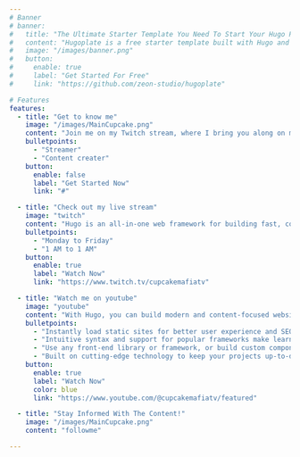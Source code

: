 ```yaml
---
# Banner
# banner:
#   title: "The Ultimate Starter Template You Need To Start Your Hugo Project"
#   content: "Hugoplate is a free starter template built with Hugo and TailwindCSS, providing everything you need to jumpstart your Hugo project and save valuable time."
#   image: "/images/banner.png"
#   button:
#     enable: true
#     label: "Get Started For Free"
#     link: "https://github.com/zeon-studio/hugoplate"

# Features
features:
  - title: "Get to know me"
    image: "/images/MainCupcake.png"
    content: "Join me on my Twitch stream, where I bring you along on my gaming adventures! From epic wins to hilarious fails, we'll create unforgettable memories together."
    bulletpoints:
      - "Streamer"
      - "Content creater"
    button:
      enable: false
      label: "Get Started Now"
      link: "#"

  - title: "Check out my live stream"
    image: "twitch"
    content: "Hugo is an all-in-one web framework for building fast, content-focused websites. It offers a range of exciting features for developers and website creators. Some of the key features are:"
    bulletpoints:
      - "Monday to Friday"
      - "1 AM to 1 AM"
    button:
      enable: true
      label: "Watch Now"
      link: "https://www.twitch.tv/cupcakemafiatv"

  - title: "Watch me on youtube"
    image: "youtube"
    content: "With Hugo, you can build modern and content-focused websites without sacrificing performance or ease of use."
    bulletpoints:
      - "Instantly load static sites for better user experience and SEO."
      - "Intuitive syntax and support for popular frameworks make learning and using Hugo a breeze."
      - "Use any front-end library or framework, or build custom components, for any project size."
      - "Built on cutting-edge technology to keep your projects up-to-date with the latest web standards."
    button:
      enable: true
      label: "Watch Now"
      color: blue
      link: "https://www.youtube.com/@cupcakemafiatv/featured"

  - title: "Stay Informed With The Content!"
    image: "/images/MainCupcake.png"
    content: "followme"

---
```

